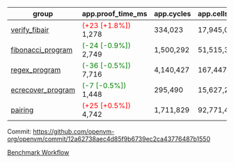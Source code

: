 | group | app.proof_time_ms | app.cycles | app.cells_used | leaf.proof_time_ms | leaf.cycles | leaf.cells_used |
| -- | -- | -- | -- | -- | -- | -- |
| [verify_fibair](https://github.com/openvm-org/openvm/blob/benchmark-results/benchmarks-pr/1513/verify_fibair-12a62738aec4d85f9b6739ec2ca43776487b1550.md) |<span style='color: red'>(+23 [+1.8%])</span> 1,278 |  334,023 |  17,945,018 |- | - | - |
| [fibonacci_program](https://github.com/openvm-org/openvm/blob/benchmark-results/benchmarks-pr/1513/fibonacci-12a62738aec4d85f9b6739ec2ca43776487b1550.md) |<span style='color: green'>(-24 [-0.9%])</span> 2,749 |  1,500,292 |  51,515,344 |- | - | - |
| [regex_program](https://github.com/openvm-org/openvm/blob/benchmark-results/benchmarks-pr/1513/regex-12a62738aec4d85f9b6739ec2ca43776487b1550.md) |<span style='color: green'>(-36 [-0.5%])</span> 7,716 |  4,140,427 |  167,447,871 |- | - | - |
| [ecrecover_program](https://github.com/openvm-org/openvm/blob/benchmark-results/benchmarks-pr/1513/ecrecover-12a62738aec4d85f9b6739ec2ca43776487b1550.md) |<span style='color: green'>(-7 [-0.5%])</span> 1,448 |  295,490 |  15,627,255 |- | - | - |
| [pairing](https://github.com/openvm-org/openvm/blob/benchmark-results/benchmarks-pr/1513/pairing-12a62738aec4d85f9b6739ec2ca43776487b1550.md) |<span style='color: red'>(+25 [+0.5%])</span> 4,742 |  1,711,829 |  92,771,449 |- | - | - |


Commit: https://github.com/openvm-org/openvm/commit/12a62738aec4d85f9b6739ec2ca43776487b1550

[Benchmark Workflow](https://github.com/openvm-org/openvm/actions/runs/14045837929)

